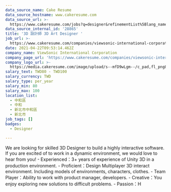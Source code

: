 ```yaml
---
data_source_name: Cake Resume
data_source_hostname: www.cakeresume.com
data_source_url: >-
  https://www.cakeresume.com/jobs?q=designer&refinementList%5Blang_name%5D%5B0%5D=English&refinementList%5Bsalary_type%5D=per_year
data_source_internal_id: '28865'
title: '3D 設計師 3D Art Designer '
job_url: >-
  https://www.cakeresume.com/companies/viewsonic-international-corporation/jobs/3d-art-designer
date: 2021-04-22T09:53:14.462Z
company_name: ViewSonic International Corporation
company_page_url: 'https://www.cakeresume.com/companies/viewsonic-international-corporation'
company_logo_url: >-
  https://media.cakeresume.com/image/upload/s--mfD9wLgm--/c_pad,fl_png8,h_200,w_200/v1588058492/auzfyk61ypziemamoszg.png
salary_text: TWD80 - TWD100
salary_currency: TWD
salary_type: per_year
salary_min: 80
salary_max: 100
location_list:
  - 中和區
  - 中和
  - 新北市中和區
  - 新北市
job_tags: []
badges:
  - Designer

---
```


We are looking for skilled 3D Designer to build a highly interactive software. If you are excited of to work in a dynamic environment, we would love to hear from you! - Experienced：3+ years of experience of Unity 3D in a production environment. - Proficient：Design Multiplayer 3D interact environment. Including models of environments, characters, clothes. - Team Player：Ability to work with product manager, developers. - Creative：You enjoy exploring new solutions to difficult problems. - Passion：H